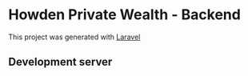 # Howden Private Wealth - Backend

This project was generated with [Laravel](https://laravel.com/docs/12.x/installation)

## Development server



